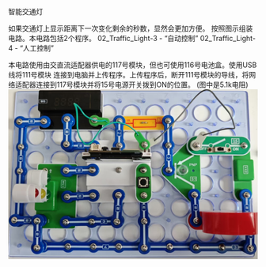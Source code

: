 智能交通灯

如果交通灯上显示距离下一次变化剩余的秒数，显然会更加方便。
按照图示组装电路。本电路包括2个程序。
02_Traffic_Light-3 - “自动控制”
02_Traffic_Light-4 - “人工控制”

本电路使用由交直流适配器供电的117号模块，但也可使用116号电池盒。使用USB线将111号模块
连接到电脑并上传程序。上传程序后，断开111号模块的导线，将网络适配器连接到117号模块并将15号电源开关拨到ON的位置。
(图中是5.1k电阻)
![](058p1.jpg)